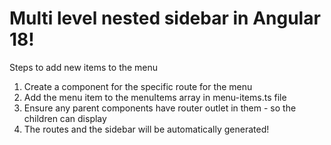 # Multi level nested sidebar in Angular 18!

Steps to add new items to the menu

1) Create a component for the specific route for the menu
2) Add the menu item to the menuItems array in menu-items.ts file
3) Ensure any parent components have router outlet in them - so the children can display
4) The routes and the sidebar will be automatically generated!